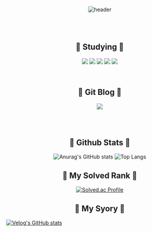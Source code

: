### 
<div align="center">
  
![header](https://capsule-render.vercel.app/api?type=Cylinder&color=00000&text=404NotFound&fontColor=ffffff) 
<br/><br/><br/><br/>

<h2 align="center"> 🍰 Studying 🍰 </h2>

<img src="https://img.shields.io/badge/git-F05032?style=for-the-badge&logo=git&logoColor=white"> <img src="https://img.shields.io/badge/cplusplus-00599C?style=for-the-badge&logo=cplusplus&logoColor=white"> <img src="https://img.shields.io/badge/csharp-512BD4?style=for-the-badge&logo=csharp&logoColor=white"> <img src="https://img.shields.io/badge/markdown-000000?style=for-the-badge&logo=markdown&logoColor=white"> <img src="https://img.shields.io/badge/discord-5865F2?style=for-the-badge&logo=discord&logoColor=white">

<br/>
<h2 align="center"> 🍨 Git Blog 🍨 </h2>
<a href="https://kkamagnun.github.io/"><img src="https://img.shields.io/badge/Git_Blogs-d14836?style=flat-square&logo=github&logoColor=white&link=https://kkamagnun.github.io"/></a>



<br/><br/>
<h2 align="center"> 🥨 Github Stats 🥨 </h2>

![Anurag's GitHub stats](https://github-readme-stats.vercel.app/api?username=winman123&show_icons=true&theme=swif) 
![Top Langs](https://github-readme-stats.vercel.app/api/top-langs/?username=winman123&layout=compact&theme=swif)


<h2 align="center"> 🧇 My Solved Rank 🧇 </h2


[![Solved.ac Profile](http://mazassumnida.wtf/api/v2/generate_badge?boj=winman123@naver.com)](https://solved.ac/winman123@naver.com/) 

<div style="text-align: left"> 
  

  
<h2 align="center"> 🧂 My Syory 🧂 </h2

[![Velog's GitHub stats](https://velog-readme-stats.vercel.app/api?name=kkamagnun)](https://github.com/eungyeole/velog-readme-stats) 



<!--
**kkamagnun/kkamagnun** is a ✨ _special_ ✨ repository because its `README.md` (this file) appears on your GitHub profile.

Here are some ideas to get you started:

- 🔭 I’m currently working on ...
- 🌱 I’m currently learning ...
- 👯 I’m looking to collaborate on ...
- 🤔 I’m looking for help with ...
- 💬 Ask me about ...
- 📫 How to reach me: ...
- 😄 Pronouns: ...
- ⚡ Fun fact: ...
-->
